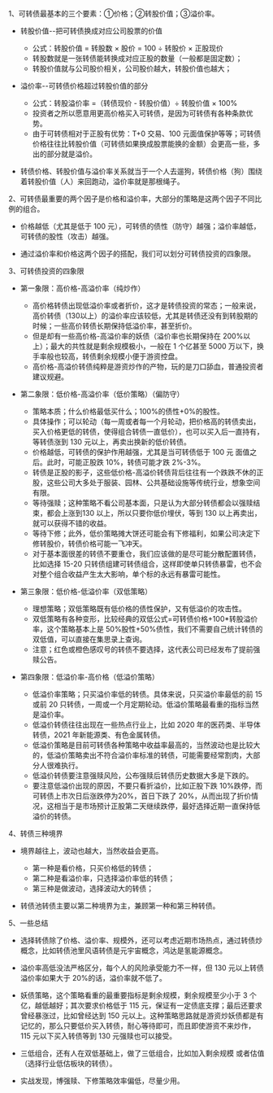 1、可转债最基本的三个要素：①价格；②转股价值；③溢价率。

- 转股价值--把可转债换成对应公司股票的价值
  - 公式：转股价值 = 转股数 × 股价 = 100 ÷ 转股价 × 正股现价
  - 转股数就是一张转债能转换成对应正股的数量（一般都是固定数）；
  - 转股价值就与公司股价相关，公司股价越大，转股价值也越大；

- 溢价率--可转债价格超过转股价值的部分
  - 公式：转股溢价率 =（转债现价 - 转股价值）÷ 转股价值 × 100%
  - 投资者之所以愿意用更高价格买入可转债，是因为可转债有各种条款优势。
  - 由于可转债相对于正股有优势：T+0 交易、100 元面值保护等等；可转债价格往往比转股价值（可转债如果换成股票能换的金额）会更高一些，多出的部分就是溢价。

- 转债价格、转股价值与溢价率关系就当于一个人去遛狗，转债价格（狗）围绕着转股价值（人）来回跑动，溢价率就是那根绳子。

2、可转债最重要的两个因子是价格和溢价率，大部分的策略是这两个因子不同比例的组合。

- 价格越低（尤其是低于 100 元），可转债的债性（防守）越强；溢价率越低，可转债的股性（攻击）越强。

- 通过溢价率和价格这两个因子的搭配，我们可以划分可转债投资的四象限。
  
3、可转债投资的四象限

- 第一象限：高价格-高溢价率（纯炒作）
  - 高价格转债出现低溢价率或者折价，这才是转债投资的常态；一般来说，高价转债（130以上）的溢价率应该较低，尤其是转债还没有到转股期的时候；一些高价转债长期保持低溢价率，甚至折价。
  - 但是却有一些高价格-高溢价率的妖债（溢价率也长期保持在 200%以上）；最大的共性就是剩余规模极小，一般在 1 个亿甚至 5000 万以下，换手率般也较高，转债剩余规模小便于游资控盘。
  - 高价格-高溢价转债纯粹是游资炒作的产物，玩的是刀口舔血，普通投资者建议规避。

- 第二象限：低价格-高溢价率（低价策略）（偏防守）
  - 策略本质；什么价格最低买什么；100%的债性+0%的股性。
  - 具体操作；可以轮动（每一周或者每一个月轮动，把价格高的转债卖出，买入价格更低的转债，使得组合转债一直低价），也可以买入后一直持有，等转债涨到 130 元以上，再卖出换新的低价转债。
  - 价格越低，可转债的保护作用越强，尤其是当可转债低于 100 元 面值之后。此时，可能正股跌 10%，转债可能才跌 2%-3%。
  - 转债是正股的影子，这些低价格-高溢价转债背后往往有一个跌跌不休的正股，这些公司大多处于服装、园林、公共基础设施等传统行业，想象空间有限。
  - 等待强赎；这种策略不看公司基本面，只是认为大部分转债都会以强赎结束，都会上涨到130 以上，所以只要你低价埋伏，等到 130 以上再卖出，就可以获得不错的收益。
  - 等待下修；此外，低价策略摊大饼还可能会有下修福利，如果公司决定下修转股价，转债价格可能一飞冲天。
  - 对于基本面很差的转债不要重仓，我们应该做的是尽可能分散配置转债，比如选择 15-20 只转债组建可转债组合，这样即使单只转债暴雷，也不会对整个组合收益产生太大影响，单个标的永远有暴雷可能性。

- 第三象限：低价格-低溢价率（双低策略）
  - 理想策略；双低策略既有低价格的债性保护，又有低溢价的攻击性。
  - 双低策略有各种变形，比较经典的双低公式=可转债价格+100*转股溢价率，这个策略基本上是 50%股性+50%债性，我们不需要自己统计转债的双低值，可以直接在集思录上查询。
  - 注意；红色或橙色感叹号的转债不要选择，这代表公司已经发布了提前强赎公告。


- 第四象限：低溢价率-高价格（低溢价策略）
  - 低溢价率策略；只买溢价率低的转债。具体来说，只买溢价率最低的前 15 或前 20 只转债，一周或一个月定期轮动。低溢价策略最看重的指标当然是溢价率。
  - 低溢价转债往往出现在一些热点行业上，比如 2020 年的医药类、半导体转债，2021 年新能源类、有色金属转债。
  - 低溢价策略是目前可转债各种策略中收益率最高的，当然波动也是比较大的，低溢价策略卖出不符合溢价率标准的转债，可能需要经常割肉，大部分人很难执行。
  - 低溢价转债要注意强赎风险，公布强赎后转债历史数据大多是下跌的。
  - 要注意低溢价出现的原因，不要只看折溢价，比如正股下跌 10%跌停，而可转债上市次日后涨跌停为20%，首日下跌了 20%，从而出现了折价情况，这相当于是市场预计正股第二天继续跌停，最好选择近期一直保持低溢价的转债。
  
4、转债三种境界

- 境界越往上，波动也越大，当然收益会更高。
  - 第一种是看价格，只买价格低的转债；
  - 第二种是看溢价率，只选择溢价率低的转债；
  - 第三种是做波动，选择波动大的转债；
 
- 转债池转债主要以第二种境界为主，兼顾第一种和第三种转债。

5、一些总结

- 选择转债除了价格、溢价率、规模外，还可以考虑近期市场热点，通过转债炒概念，比如转债池里风语转债是元宇宙概念，鸿达是氢能源概念。

- 溢价率高低没法严格区分，每个人的风险承受能力不一样，但 130 元以上转债溢价率如果大于 20%的话，溢价率就不低了。

- 妖债策略，这个策略看重的最重要指标是剩余规模，剩余规模至少小于 3 个亿，越低越好；其次要求价格低于 115 元，保证有一定债底支撑；最后还要求曾经暴涨过，比如曾经达到 150 元以上。这种策略思路就是游资炒妖债都是有记忆的，那么只要低价买入转债，耐心等待即可，而且即使游资不来炒作，115 元以下买入转债等到 130 元强赎也可以接受。

- 三低组合，还有人在双低基础上，做了三低组合，比如加入剩余规模 或者估值（选择行业低估板块的转债）。

- 实战发现，博强赎、下修策略效率偏低，尽量少用。